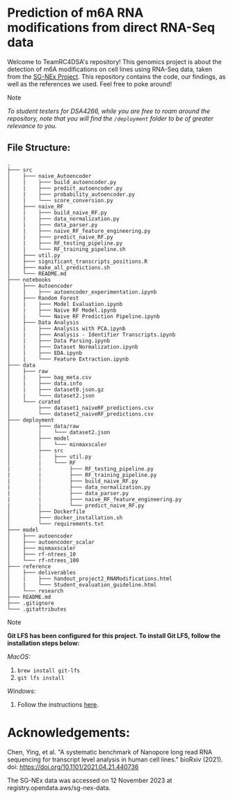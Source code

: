 # Prediction of m6A RNA modifications from direct RNA-Seq data

Welcome to TeamRC4DSA's repository! This genomics project is about the detection of m6A modifications on cell lines using RNA-Seq data, taken from the [SG-NEx Project](https://github.com/GoekeLab/sg-nex-data). This repository contains the code, our findings, as well as the references we used. Feel free to poke around!

> [!NOTE]
> *To student testers for DSA4266, while you are free to roam around the repository, note that you will find the `/deployment` folder to be of greater relevance to you.*

## File Structure:
```
.
├─── src
│    ├─── naive_Autoencoder
│    |    ├─── build_autoencoder.py
│    |    ├─── predict_autoencoder.py
│    |    ├─── probability_autoencoder.py
│    |    └─── score_conversion.py
│    ├─── naive_RF
│    |    ├─── build_naive_RF.py
│    |    ├─── data_normalization.py
│    |    ├─── data_parser.py
│    |    ├─── naive_RF_feature_engineering.py
│    |    ├─── predict_naive_RF.py
│    |    ├─── RF_testing_pipeline.py
│    |    └─── RF_training_pipeline.sh
│    ├─── util.py
│    ├─── significant_transcripts_positions.R
│    ├─── make_all_predictions.sh
│    └─── README.md
├─── notebooks
│    ├─── Autoencoder
│    |    ├─── autoencoder_experimentation.ipynb
│    ├─── Random Forest
│    |    ├─── Model Evaluation.ipynb
│    |    ├─── Naive RF Model.ipynb
│    |    └─── Naive RF Prediction Pipeline.ipynb
│    ├─── Data Analysis
│    |    ├─── Analysis with PCA.ipynb
│    |    ├─── Analysis - Identifier Transcripts.ipynb
│    |    ├─── Data Parsing.ipynb
│    |    ├─── Dataset Normalization.ipynb
│    |    ├─── EDA.ipynb
│    |    └─── Feature Extraction.ipynb
├─── data
│    ├─── raw
│    |    ├─── bag_meta.csv
│    |    ├─── data.info
│    |    ├─── dataset0.json.gz
│    |    └─── dataset2.json
│    └─── curated
│         ├─── dataset1_naiveRF_predictions.csv
│         └─── dataset2_naiveRF_predictions.csv
├─── deployment
│         ├─── data/raw
│         |    └─── dataset2.json
│         ├─── model
│         |    └─── minmaxscaler
│         ├─── src
│         |    ├─── util.py
│         |    └─── RF
|         |         ├─── RF_testing_pipeline.py
|         |         ├─── RF_training_pipeline.py
|         |         ├─── build_naive_RF.py
|         |         ├─── data_normalization.py
|         |         ├─── data_parser.py
|         |         ├─── naive_RF_feature_engineering.py
|         |         └─── predict_naive_RF.py
│         ├─── Dockerfile
│         ├─── docker_installation.sh
│         └─── requirements.txt
├─── model
│    ├─── autoencoder
│    ├─── autoencoder_scalar
│    ├─── minmaxscaler
│    ├─── rf-ntrees_10
│    └─── rf-ntrees_100
├─── reference
│    ├─── deliverables
│    |    ├─── handout_project2_RNAModifications.html
│    |    └─── Student_evaluation_guideline.html
│    └─── research
├─── README.md
├─── .gitignore
└─── .gitattributes
```

> [!NOTE]
> **Git LFS has been configured for this project. To install Git LFS, follow the installation steps below:**
> 
> *MacOS:*
> 1. `brew install git-lfs`
> 2. `git lfs install`
>
> *Windows:*
> 1. Follow the instructions [here](https://docs.github.com/en/repositories/working-with-files/managing-large-files/installing-git-large-file-storage).

# Acknowledgements:
Chen, Ying, et al. "A systematic benchmark of Nanopore long read RNA sequencing for transcript level analysis in human cell lines." bioRxiv (2021). doi: https://doi.org/10.1101/2021.04.21.440736

The SG-NEx data was accessed on 12 November 2023 at registry.opendata.aws/sg-nex-data.
